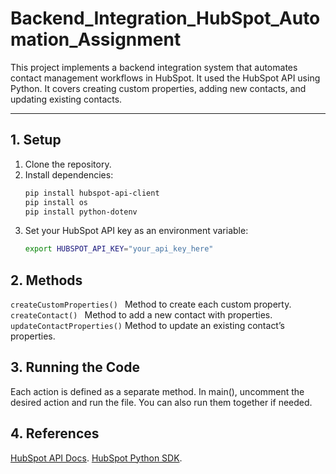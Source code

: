 # Backend_Integration_HubSpot_Automation_Assignment


This project implements a backend integration system that automates contact management workflows in HubSpot. 
It used the HubSpot API using Python.
It covers creating custom properties, adding new contacts, and updating existing contacts.

---

## 1. Setup

1. Clone the repository.
2. Install dependencies:
   ```bash
   pip install hubspot-api-client
   pip install os
   pip install python-dotenv
   ```
3. Set your HubSpot API key as an environment variable:
   ```bash
   export HUBSPOT_API_KEY="your_api_key_here"
   ```

## 2. Methods
   ```createCustomProperties() ```  Method to create each custom property.
   ```createContact() ``` Method to add a new contact with properties.
   ```updateContactProperties()``` Method to update an existing contact’s properties.

## 3. Running the Code
   Each action is defined as a separate method.
   In main(), uncomment the desired action and run the file.
   You can also run them together if needed.

## 4. References
[HubSpot API Docs](https://developers.hubspot.com/docs/reference/api/overview).
[HubSpot Python SDK](https://github.com/HubSpot/hubspot-api-python).
